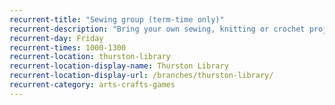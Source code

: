 ```yaml
---
recurrent-title: "Sewing group (term-time only)"
recurrent-description: "Bring your own sewing, knitting or crochet project to the library and meet and chat with others. Contact the library for more information."
recurrent-day: Friday
recurrent-times: 1000-1300
recurrent-location: thurston-library
recurrent-location-display-name: Thurston Library
recurrent-location-display-url: /branches/thurston-library/
recurrent-category: arts-crafts-games
---
```

